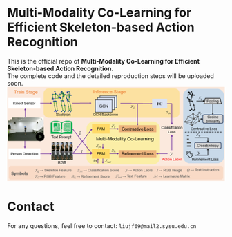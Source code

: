 # Multi-Modality Co-Learning for Efficient Skeleton-based Action Recognition
This is the official repo of **Multi-Modality Co-Learning for Efficient Skeleton-based Action Recognition**. <br />
The complete code and the detailed reproduction steps will be uploaded soon. <br />
![image](./framework.png)
<!--
# Download dataset
1. **NTU-RGB+D 60** dataset from [https://rose1.ntu.edu.sg/dataset/actionRecognition/](https://rose1.ntu.edu.sg/dataset/actionRecognition/)
2. **NTU-RGB+D 120** dataset from [https://rose1.ntu.edu.sg/dataset/actionRecognition/](https://rose1.ntu.edu.sg/dataset/actionRecognition/)
3. **NW-UCLA** dataset from [https://wangjiangb.github.io/my_data.html](https://wangjiangb.github.io/my_data.html)
4. **UTD-MHAD** dataset from [https://www.utdallas.edu/~kehtar/UTD-MHAD.html](https://www.utdallas.edu/~kehtar/UTD-MHAD.html)
5. **SYSU-Action** dataset from [https://www.isee-ai.cn/%7Ehujianfang/ProjectJOULE.html](https://www.isee-ai.cn/%7Ehujianfang/ProjectJOULE.html)

# Process dataset
1. Refer to the method of [CTR-GCN](https://github.com/Uason-Chen/CTR-GCN) or [TD-GCN](https://github.com/liujf69/TD-GCN-Gesture) for processing and preserving the skeleton data.
2. Refer to the method of [Extract_NTU_Person](https://github.com/liujf69/Data-Processing/tree/master/Extract_NTU_Person) for processing and preserving the Video data.
3. Refer to the method of [LLMs](https://github.com/liujf69/MMCL-Action/tree/main/LLMs) for get the text features. [MiniGPT-4](https://github.com/Vision-CAIR/MiniGPT-4), [BLIP](https://github.com/salesforce/BLIP), [DeepSeek-VL](https://github.com/deepseek-ai/DeepSeek-VL), [GLM-4](https://github.com/THUDM/GLM-4).
```
Frist, you must git clone the project of the multimodal LLMs.
Then, you need to preserve the text features, not the text content.
We suggest adopting more advanced multimodal LLMs (e.g. GLM-4V and DeepSeek-VL) and more complex prompts to obtain text features.
```

# Train Model
Please store the data of different modalities in the specified path and modify the config file accordingly.
```
python main.py --device 0 1 --config ./config/nturgbd120-cross-subject/joint.yaml
```
# Test Model
```
python main.py --device 0 --config ./config/nturgbd120-cross-subject/joint.yaml --phase test --weights <work_dir>/NTU120-XSub.pt
```

# Result

| Method | NTU-60 X-Sub | NTU-60 X-View | NTU-120 X-Sub | NTU-120 X-Set | NW-UCLA |
| ------ | ------------ | ------------- | ------------- | ------------- | -------
|  MMCL  |     93.5     |      97.4     |      90.3     |      91.7     |   97.5  |

# Thanks
Our project is based on the [CTR-GCN](https://github.com/Uason-Chen/CTR-GCN), [TD-GCN](https://github.com/liujf69/TD-GCN-Gesture), [EPP-Net](https://github.com/liujf69/EPP-Net-Action), [BLIP](https://github.com/salesforce/BLIP), [MiniGPT-4](https://github.com/Vision-CAIR/MiniGPT-4).

# Citation
```
@inproceedings{liu2024mmcl,
  author = {Liu, Jinfu and Chen, Chen and Liu, Mengyuan},
  title = {Multi-Modality Co-Learning for Efficient Skeleton-based Action Recognition}, 
  booktitle = {Proceedings of the xxxx}, 
  year = {2024}
}
```
-->
# Contact
For any questions, feel free to contact: ```liujf69@mail2.sysu.edu.cn```
